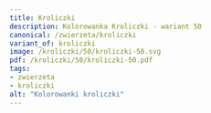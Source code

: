 ```yaml
---
title: Kroliczki
description: Kolorowanka Kroliczki - wariant 50
canonical: /zwierzeta/kroliczki
variant_of: kroliczki
image: /kroliczki/50/kroliczki-50.svg
pdf: /kroliczki/50/kroliczki-50.pdf
tags:
- zwierzeta
- kroliczki
alt: "Kolorowanki kroliczki"
---
```

